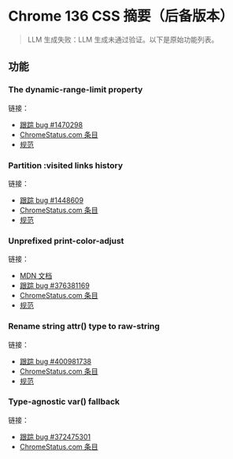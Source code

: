 # Chrome 136 CSS 摘要（后备版本）
> LLM 生成失败：LLM 生成未通过验证。以下是原始功能列表。

## 功能

### The dynamic-range-limit property
链接：
- [跟踪 bug #1470298](https://bugs.chromium.org/p/chromium/issues/detail?id=1470298)
- [ChromeStatus.com 条目](https://chromestatus.com/feature/5023877486493696)
- [规范](https://www.w3.org/TR/css-color-hdr/#dynamic-range-limit)

### Partition :visited links history
链接：
- [跟踪 bug #1448609](https://bugs.chromium.org/p/chromium/issues/detail?id=1448609)
- [ChromeStatus.com 条目](https://chromestatus.com/feature/5029851625472000)
- [规范](https://www.w3.org/TR/css-pseudo-4/#visited-pseudo)

### Unprefixed print-color-adjust
链接：
- [MDN 文档](https://developer.mozilla.org/docs/Web/CSS/print-color-adjust)
- [跟踪 bug #376381169](https://bugs.chromium.org/p/chromium/issues/detail?id=376381169)
- [ChromeStatus.com 条目](https://chromestatus.com/feature/5090690412953600)
- [规范](https://www.w3.org/TR/css-color-adjust-1/#print-color-adjust)

### Rename string attr() type to raw-string
链接：
- [跟踪 bug #400981738](https://bugs.chromium.org/p/chromium/issues/detail?id=400981738)
- [ChromeStatus.com 条目](https://chromestatus.com/feature/5110654344216576)
- [规范](https://www.w3.org/TR/css-values-5/#attr-notation)

### Type-agnostic var() fallback
链接：
- [跟踪 bug #372475301](https://bugs.chromium.org/p/chromium/issues/detail?id=372475301)
- [ChromeStatus.com 条目](https://chromestatus.com/feature/5049845796618240)